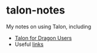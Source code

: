 # talon-notes
My notes on using Talon, including
- [Talon for Dragon Users](talon-for-dragon-users.md)
- Useful [links](links.md)